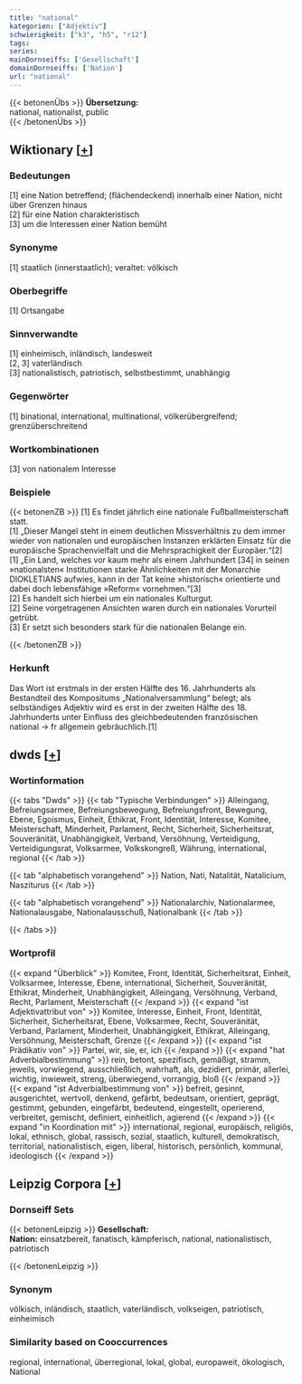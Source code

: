 ```yaml
---
title: "national"
kategorien: ["Adjektiv"]
schwierigkeit: ["k3", "h5", "r12"]
tags:
series:
mainDornseiffs: ['Gesellschaft']
domainDornseiffs: ['Nation']
url: "national"
---
```


{{< betonenÜbs >}}
**Übersetzung:**  
national, nationalist, public  
{{< /betonenÜbs >}}

## Wiktionary [[+](https://de.wiktionary.org/wiki/national)]

### Bedeutungen
[1] eine Nation betreffend; (flächendeckend) innerhalb einer Nation, nicht über Grenzen hinaus  
[2] für eine Nation charakteristisch  
[3] um die Interessen einer Nation bemüht  

### Synonyme
[1] staatlich (innerstaatlich); veraltet: völkisch  

### Oberbegriffe
[1] Ortsangabe  

### Sinnverwandte
[1] einheimisch, inländisch, landesweit  
[2, 3] vaterländisch  
[3] nationalistisch, patriotisch, selbstbestimmt, unabhängig  

### Gegenwörter
[1] binational, international, multinational, völkerübergreifend; grenzüberschreitend  

### Wortkombinationen
[3] von nationalem Interesse  

### Beispiele
{{< betonenZB >}}
[1] Es findet jährlich eine nationale Fußballmeisterschaft statt.  
[1] „Dieser Mangel steht in einem deutlichen Missverhältnis zu dem immer wieder von nationalen und europäischen Instanzen erklärten Einsatz für die europäische Sprachenvielfalt und die Mehrsprachigkeit der Europäer.“[2]  
[1] „Ein Land, welches vor kaum mehr als einem Jahrhundert [34] in seinen »nationalsten« Institutionen starke Ähnlichkeiten mit der Monarchie DIOKLETIANS aufwies, kann in der Tat keine »historisch« orientierte und dabei doch lebensfähige »Reform« vornehmen.“[3]  
[2] Es handelt sich hierbei um ein nationales Kulturgut.  
[2] Seine vorgetragenen Ansichten waren durch ein nationales Vorurteil getrübt.  
[3] Er setzt sich besonders stark für die nationalen Belange ein.  

{{< /betonenZB >}}
### Herkunft
Das Wort ist erstmals in der ersten Hälfte des 16. Jahrhunderts als Bestandteil des Kompositums „Nationalversammlung“ belegt; als selbständiges Adjektiv wird es erst in der zweiten Hälfte des 18. Jahrhunderts unter Einfluss des gleichbedeutenden französischen national → fr allgemein gebräuchlich.[1]  



## dwds [[+](https://www.dwds.de/wb/national)]

### Wortinformation
{{< tabs "Dwds" >}}
{{< tab "Typische Verbindungen" >}}
Alleingang, Befreiungsarmee, Befreiungsbewegung, Befreiungsfront, Bewegung, Ebene, Egoismus, Einheit, Ethikrat, Front, Identität, Interesse, Komitee, Meisterschaft, Minderheit, Parlament, Recht, Sicherheit, Sicherheitsrat, Souveränität, Unabhängigkeit, Verband, Versöhnung, Verteidigung, Verteidigungsrat, Volksarmee, Volkskongreß, Währung, international, regional
{{< /tab >}}

{{< tab "alphabetisch vorangehend" >}}
Nation, Nati, Natalität, Natalicium, Nasziturus
{{< /tab >}}

{{< tab "alphabetisch vorangehend" >}}
Nationalarchiv, Nationalarmee, Nationalausgabe, Nationalausschuß, Nationalbank
{{< /tab >}}

{{< /tabs >}}

### Wortprofil
{{< expand "Überblick" >}} Komitee, Front, Identität, Sicherheitsrat, Einheit, Volksarmee, Interesse, Ebene, international, Sicherheit, Souveränität, Ethikrat, Minderheit, Unabhängigkeit, Alleingang, Versöhnung, Verband, Recht, Parlament, Meisterschaft {{< /expand >}}
{{< expand "ist Adjektivattribut von" >}} Komitee, Interesse, Einheit, Front, Identität, Sicherheit, Sicherheitsrat, Ebene, Volksarmee, Recht, Souveränität, Verband, Parlament, Minderheit, Unabhängigkeit, Ethikrat, Alleingang, Versöhnung, Meisterschaft, Grenze {{< /expand >}}
{{< expand "ist Prädikativ von" >}} Partei, wir, sie, er, ich {{< /expand >}}
{{< expand "hat Adverbialbestimmung" >}} rein, betont, spezifisch, gemäßigt, stramm, jeweils, vorwiegend, ausschließlich, wahrhaft, als, dezidiert, primär, allerlei, wichtig, inwieweit, streng, überwiegend, vorrangig, bloß {{< /expand >}}
{{< expand "ist Adverbialbestimmung von" >}} befreit, gesinnt, ausgerichtet, wertvoll, denkend, gefärbt, bedeutsam, orientiert, geprägt, gestimmt, gebunden, eingefärbt, bedeutend, eingestellt, operierend, verbreitet, gemischt, definiert, einheitlich, agierend {{< /expand >}}
{{< expand "in Koordination mit" >}} international, regional, europäisch, religiös, lokal, ethnisch, global, rassisch, sozial, staatlich, kulturell, demokratisch, territorial, nationalistisch, eigen, liberal, historisch, persönlich, kommunal, ideologisch {{< /expand >}}

## Leipzig Corpora [[+](https://corpora.uni-leipzig.de/en/res?word=national&corpusId=deu_newscrawl-public_2018)]

### Dornseiff Sets
{{< betonenLeipzig >}}
**Gesellschaft:**  
**Nation:** einsatzbereit, fanatisch, kämpferisch, national, nationalistisch, patriotisch  

{{< /betonenLeipzig >}}

### Synonym
völkisch, inländisch, staatlich, vaterländisch, volkseigen, patriotisch, einheimisch


### Similarity based on Cooccurrences
regional, international, überregional, lokal, global, europaweit, ökologisch, National

